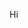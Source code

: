 <!--
**ajsanjoaquin/ajsanjoaquin** is a ✨ _special_ ✨ repository because its `README.md` (this file) appears on your GitHub profile.
![Ayrton's GitHub stats](https://github-readme-stats.vercel.app/api?username=ajsanjoaquin&count_private=true&show_icons=true&theme=maroongold)
-->

Hi

